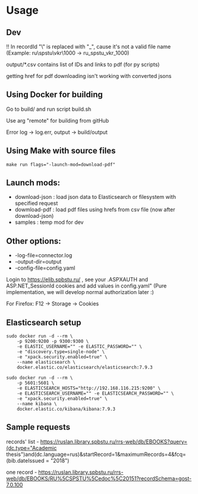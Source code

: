 # Usage

## Dev

!! In recordId "\\" is replaced with "_", cause it's not a valid file name (Example: ru\spstu\vkr\1000 -> ru_spstu_vkr_1000)

output/*.csv contains list of IDs and links to pdf (for py scripts)

getting href for pdf downloading isn't working with converted jsons

## Using Docker for building

Go to build/ and run script build.sh

Use arg "remote" for building from gitHub

Error log -> log.err, output -> build/output


## Using Make with source files
```ShellSession
make run flags="-launch-mod=download-pdf"
```

## Launch mods:

- download-json : load json data to Elasticsearch or filesystem with specified request
- dowmload-pdf : load pdf files using hrefs from csv file (now after download-json)
- samples : temp mod for dev

## Other options:

- -log-file=connector.log
- -output-dir=output
- -config-file=config.yaml

Login to https://elib.spbstu.ru/ , see your .ASPXAUTH and ASP.NET_SessionId cookies and add values in config.yaml" (Pure implementation, we will develop normal authorization later :)

For Firefox: F12 -> Storage -> Cookies

## Elasticsearch setup

```ShellSession
sudo docker run -d --rm \
    -p 9200:9200 -p 9300:9300 \
    -e ELASTIC_USERNAME="" -e ELASTIC_PASSWORD="" \
    -e "discovery.type=single-node" \
    -e "xpack.security.enabled=true" \
    --name elasticsearch \
    docker.elastic.co/elasticsearch/elasticsearch:7.9.3

sudo docker run -d --rm \
    -p 5601:5601 \
    -e ELASTICSEARCH_HOSTS="http://192.168.116.215:9200" \
    -e ELASTICSEARCH_USERNAME="" -e ELASTICSEARCH_PASSWORD="" \
    -e "xpack.security.enabled=true" \
    --name kibana \
    docker.elastic.co/kibana/kibana:7.9.3
```

## Sample requests

records' list - https://ruslan.library.spbstu.ru/rrs-web/db/EBOOKS?query=(dc.type="Academic thesis")and(dc.language=rus)&startRecord=1&maximumRecords=4&fcq=(bib.dateIssued = "2018")

one record - https://ruslan.library.spbstu.ru/rrs-web/db/EBOOKS/RU%5CSPSTU%5Cedoc%5C20151?recordSchema=gost-7.0.100
